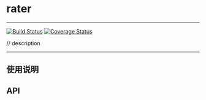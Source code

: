 # rater

---

[![Build Status](https://secure.travis-ci.org/airyland/rater.png)](https://travis-ci.org/airyland/rater)
[![Coverage Status](https://coveralls.io/repos/airyland/rater/badge.png?branch=master)](https://coveralls.io/r/airyland/rater)


// description

---

## 使用说明


## API
